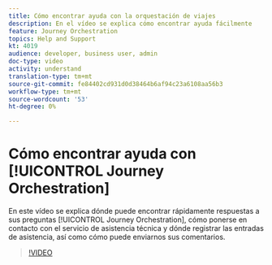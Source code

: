 ```yaml
---
title: Cómo encontrar ayuda con la orquestación de viajes
description: En el vídeo se explica cómo encontrar ayuda fácilmente
feature: Journey Orchestration
topics: Help and Support
kt: 4019
audience: developer, business user, admin
doc-type: video
activity: understand
translation-type: tm+mt
source-git-commit: fe84402cd931d0d38464b6af94c23a6108aa56b3
workflow-type: tm+mt
source-wordcount: '53'
ht-degree: 0%

---
```



# Cómo encontrar ayuda con [!UICONTROL Journey Orchestration]

En este vídeo se explica dónde puede encontrar rápidamente respuestas a sus preguntas [!UICONTROL Journey Orchestration], cómo ponerse en contacto con el servicio de asistencia técnica y dónde registrar las entradas de asistencia, así como cómo puede enviarnos sus comentarios.

>[!VIDEO](https://video.tv.adobe.com/v/32010?quality=12)
